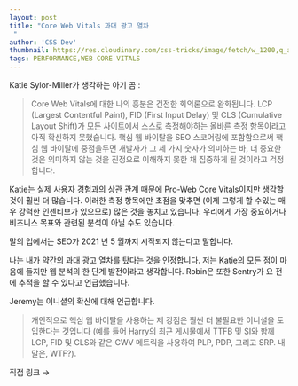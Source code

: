 ```yaml
---
layout: post
title: "Core Web Vitals 과대 광고 열차
 "
author: 'CSS Dev'
thumbnail: https://res.cloudinary.com/css-tricks/image/fetch/w_1200,q_auto,f_auto/https://css-tricks.com/wp-content/uploads/2020/11/train-tracks.png
tags: PERFORMANCE,WEB CORE VITALS
---
```



Katie Sylor-Miller가 생각하는 아기 곰 :
 

> Core Web Vitals에 대한 나의 흥분은 건전한 회의론으로 완화됩니다.
 LCP (Largest Contentful Paint), FID (First Input Delay) 및 CLS (Cumulative Layout Shift)가 모든 사이트에서 스스로 측정해야하는 올바른 측정 항목이라고 아직 확신하지 못했습니다.
 핵심 웹 바이탈을 SEO 스코어링에 포함함으로써 핵심 웹 바이탈에 중점을두면 개발자가 그 세 가지 숫자가 의미하는 바, 더 중요한 것은 의미하지 않는 것을 진정으로 이해하지 못한 채 집중하게 될 것이라고 걱정합니다.
 

Katie는 실제 사용자 경험과의 상관 관계 때문에 Pro-Web Core Vitals이지만 생각할 것이 훨씬 더 많습니다.
 이러한 측정 항목에만 초점을 맞추면 (이제 그렇게 할 수있는 매우 강력한 인센티브가 있으므로) 많은 것을 놓치고 있습니다.
 우리에게 가장 중요하거나 비즈니스 목표와 관련된 분석이 아닐 수도 있습니다.
 

말의 입에서는 SEO가 2021 년 5 월까지 시작되지 않는다고 말합니다.
 

나는 내가 약간의 과대 광고 열차를 탔다는 것을 인정합니다.
 저는 Katie의 모든 점이 마음에 들지만 웹 분석의 한 단계 발전이라고 생각합니다.
 Robin은 또한 Sentry가 요 전에 추적을 할 수 있다고 언급했습니다.
 

Jeremy는 이니셜의 확산에 대해 언급합니다.
 

> 개인적으로 핵심 웹 바이탈을 사용하는 제 강점은 훨씬 더 불필요한 이니셜을 도입한다는 것입니다 (예를 들어 Harry의 최근 게시물에서 TTFB 및 SI와 함께 LCP, FID 및 CLS와 같은 CWV 메트릭을 사용하여 PLP, PDP,
 그리고 SRP. 내 말은, WTF?).
 

직접 링크 →
 
